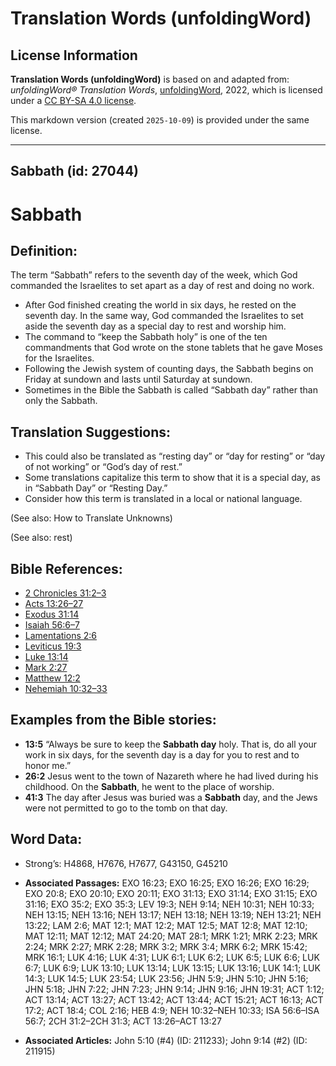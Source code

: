 # Translation Words (unfoldingWord)

## License Information

**Translation Words (unfoldingWord)** is based on and adapted from: _unfoldingWord® Translation Words_, [unfoldingWord](https://unfoldingword.org/utw), 2022, which is licensed under a [CC BY-SA 4.0 license](https://creativecommons.org/licenses/by-sa/4.0/legalcode.en).

This markdown version (created `2025-10-09`) is provided under the same license.



--------------------------------

## Sabbath (id: 27044)

Sabbath
=======

Definition:
-----------

The term “Sabbath” refers to the seventh day of the week, which God commanded the Israelites to set apart as a day of rest and doing no work.

* After God finished creating the world in six days, he rested on the seventh day. In the same way, God commanded the Israelites to set aside the seventh day as a special day to rest and worship him.
* The command to “keep the Sabbath holy” is one of the ten commandments that God wrote on the stone tablets that he gave Moses for the Israelites.
* Following the Jewish system of counting days, the Sabbath begins on Friday at sundown and lasts until Saturday at sundown.
* Sometimes in the Bible the Sabbath is called “Sabbath day” rather than only the Sabbath.

Translation Suggestions:
------------------------

* This could also be translated as “resting day” or “day for resting” or “day of not working” or “God’s day of rest.”
* Some translations capitalize this term to show that it is a special day, as in “Sabbath Day” or “Resting Day.”
* Consider how this term is translated in a local or national language.

(See also: How to Translate Unknowns)

(See also: rest)

Bible References:
-----------------

* [2 Chronicles 31:2–3](https://ref.ly/2Chr31:2-2Chr31:3)
* [Acts 13:26–27](https://ref.ly/Acts13:26-Acts13:27)
* [Exodus 31:14](https://ref.ly/Exod31:14)
* [Isaiah 56:6–7](https://ref.ly/Isa56:6-Isa56:7)
* [Lamentations 2:6](https://ref.ly/Lam2:6)
* [Leviticus 19:3](https://ref.ly/Lev19:3)
* [Luke 13:14](https://ref.ly/Luke13:14)
* [Mark 2:27](https://ref.ly/Mark2:27)
* [Matthew 12:2](https://ref.ly/Matt12:2)
* [Nehemiah 10:32–33](https://ref.ly/Neh10:32-Neh10:33)

Examples from the Bible stories:
--------------------------------

* **13:5** “Always be sure to keep the **Sabbath day** holy. That is, do all your work in six days, for the seventh day is a day for you to rest and to honor me.”
* **26:2** Jesus went to the town of Nazareth where he had lived during his childhood. On the **Sabbath**, he went to the place of worship.
* **41:3** The day after Jesus was buried was a **Sabbath** day, and the Jews were not permitted to go to the tomb on that day.

Word Data:
----------

* Strong’s: H4868, H7676, H7677, G43150, G45210

* **Associated Passages:** EXO 16:23; EXO 16:25; EXO 16:26; EXO 16:29; EXO 20:8; EXO 20:10; EXO 20:11; EXO 31:13; EXO 31:14; EXO 31:15; EXO 31:16; EXO 35:2; EXO 35:3; LEV 19:3; NEH 9:14; NEH 10:31; NEH 10:33; NEH 13:15; NEH 13:16; NEH 13:17; NEH 13:18; NEH 13:19; NEH 13:21; NEH 13:22; LAM 2:6; MAT 12:1; MAT 12:2; MAT 12:5; MAT 12:8; MAT 12:10; MAT 12:11; MAT 12:12; MAT 24:20; MAT 28:1; MRK 1:21; MRK 2:23; MRK 2:24; MRK 2:27; MRK 2:28; MRK 3:2; MRK 3:4; MRK 6:2; MRK 15:42; MRK 16:1; LUK 4:16; LUK 4:31; LUK 6:1; LUK 6:2; LUK 6:5; LUK 6:6; LUK 6:7; LUK 6:9; LUK 13:10; LUK 13:14; LUK 13:15; LUK 13:16; LUK 14:1; LUK 14:3; LUK 14:5; LUK 23:54; LUK 23:56; JHN 5:9; JHN 5:10; JHN 5:16; JHN 5:18; JHN 7:22; JHN 7:23; JHN 9:14; JHN 9:16; JHN 19:31; ACT 1:12; ACT 13:14; ACT 13:27; ACT 13:42; ACT 13:44; ACT 15:21; ACT 16:13; ACT 17:2; ACT 18:4; COL 2:16; HEB 4:9; NEH 10:32–NEH 10:33; ISA 56:6–ISA 56:7; 2CH 31:2–2CH 31:3; ACT 13:26–ACT 13:27
* **Associated Articles:** John 5:10 (#4) (ID: 211233); John 9:14 (#2) (ID: 211915)

